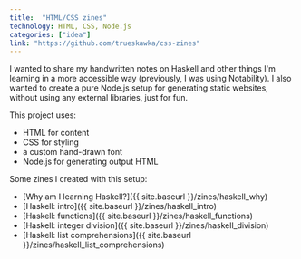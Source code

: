 ```yaml
---
title:  "HTML/CSS zines"
technology: HTML, CSS, Node.js
categories: ["idea"]
link: "https://github.com/trueskawka/css-zines"
---
```


I wanted to share my handwritten notes on Haskell and other
things I'm learning in a more accessible way (previously, I was
using Notability). I also wanted to create a pure Node.js setup
for generating static websites, without using any external libraries,
just for fun.

This project uses:
- HTML for content
- CSS for styling
- a custom hand-drawn font
- Node.js for generating output HTML

Some zines I created with this setup:
- [Why am I learning Haskell?]({{ site.baseurl }}/zines/haskell_why)
- [Haskell: intro]({{ site.baseurl }}/zines/haskell_intro)
- [Haskell: functions]({{ site.baseurl }}/zines/haskell_functions)
- [Haskell: integer division]({{ site.baseurl }}/zines/haskell_division)
- [Haskell: list comprehensions]({{ site.baseurl }}/zines/haskell_list_comprehensions)
